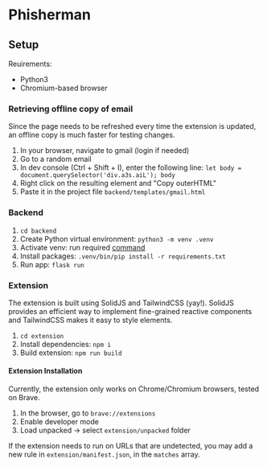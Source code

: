 # Phisherman

## Setup
Reuirements:
- Python3
- Chromium-based browser

### Retrieving offline copy of email
Since the page needs to be refreshed every time the extension is updated, an offline copy is much faster for testing changes.
1. In your browser, navigate to gmail (login if needed)
2. Go to a random email
3. In dev console (Ctrl + Shift + I), enter the following line:
`let body = document.querySelector('div.a3s.aiL'); body`
4. Right click on the resulting element and "Copy outerHTML"
5. Paste it in the project file `backend/templates/gmail.html`

### Backend
1. `cd backend`
2. Create Python virtual environment: `python3 -m venv .venv`
3. Activate venv: run required [command](https://docs.python.org/3/library/venv.html#how-venvs-work)
4. Install packages: `.venv/bin/pip install -r requirements.txt`
5. Run app: `flask run`

### Extension
The extension is built using SolidJS and TailwindCSS (yay!).
SolidJS provides an efficient way to implement fine-grained reactive components and TailwindCSS makes it easy to style elements.

1. `cd extension`
2. Install dependencies: `npm i`
3. Build extension: `npm run build`

#### Extension Installation
Currently, the extension only works on Chrome/Chromium browsers, tested on Brave.
1. In the browser, go to `brave://extensions`
2. Enable developer mode
3. Load unpacked -> select `extension/unpacked` folder

If the extension needs to run on URLs that are undetected, you may add a new rule in `extension/manifest.json`, in the `matches` array.
